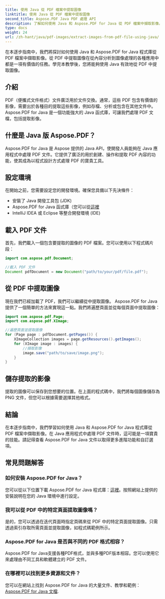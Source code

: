 ```yaml
---
title: 使用 Java 從 PDF 檔案中提取圖像
linktitle: 使用 Java 從 PDF 檔案中提取圖像
second_title: Aspose.PDF Java PDF 處理 API
description: 了解如何使用 Java 和 Aspose.PDF for Java 從 PDF 檔案中擷取影像。帶有原始程式碼的分步指南。立即解鎖 PDF 影像擷取。
type: docs
weight: 24
url: /zh-hant/java/pdf-images/extract-images-from-pdf-file-using-java/
---
```


在本逐步指南中，我們將探討如何使用 Java 和 Aspose.PDF for Java 程式庫從 PDF 檔案中擷取影像。從 PDF 中提取圖像在從內容分析到圖像處理的各種應用中都是一項有價值的任務。學完本教學後，您將能夠使用 Java 有效地從 PDF 中提取圖像。

## 介紹

PDF（便攜式文件格式）文件廣泛用於文件交換。通常，這些 PDF 包含有價值的影像，需要出於各種目的提取這些影像，例如存檔、分析或包含在其他文件中。 Aspose.PDF for Java 是一個功能強大的 Java 函式庫，可讓我們處理 PDF 文檔，包括提取影像。

## 什麼是 Java 版 Aspose.PDF？

Aspose.PDF for Java 是 Aspose 提供的 Java API，使開發人員能夠在 Java 應用程式中處理 PDF 文件。它提供了廣泛的用於創建、操作和提取 PDF 內容的功能，使其成為以程式設計方式處理 PDF 的寶貴工具。

## 設定環境

在開始之前，您需要設定您的開發環境。確保您具備以下先決條件：

- 安裝了 Java 開發工具包 (JDK)
-  Aspose.PDF for Java 函式庫（您可以從[這裡](https://releases.aspose.com/pdf/java/）)
- IntelliJ IDEA 或 Eclipse 等整合開發環境 (IDE)

## 載入 PDF 文件

首先，我們載入一個包含要提取的圖像的 PDF 檔案。您可以使用以下程式碼片段：

```java
import com.aspose.pdf.Document;

//載入 PDF 文件
Document pdfDocument = new Document("path/to/your/pdf/file.pdf");
```

## 從 PDF 中提取圖像

現在我們已經加載了 PDF，我們可以繼續從中提取圖像。 Aspose.PDF for Java 提供了一個簡單的方法來實現這一點。我們將遍歷頁面並從每個頁面中提取圖像：

```java
import com.aspose.pdf.Page;
import com.aspose.pdf.XImage;

//遍歷頁面並提取圖像
for (Page page : pdfDocument.getPages()) {
    XImageCollection images = page.getResources().getImages();
    for (XImage image : images) {
        //擷取影像
        image.save("path/to/save/image.png");
    }
}
```

## 儲存提取的影像

提取的圖像可以保存到您想要的位置。在上面的程式碼中，我們將每個圖像儲存為 PNG 文件，但您可以根據需要選擇其他格式。

## 結論

在本逐步指南中，我們學習如何使用 Java 和 Aspose.PDF for Java 程式庫從 PDF 檔案中擷取影像。在 Java 應用程式中處理 PDF 文件時，這可能是一項寶貴的技能。請記得查看 Aspose.PDF for Java 文件以取得更多進階功能和自訂選項。

## 常見問題解答

### 如何安裝 Aspose.PDF for Java？

您可以從以下位置下載 Aspose.PDF for Java 程式庫：[這裡](https://releases.aspose.com/pdf/java/)。按照網站上提供的安裝說明在您的 Java 環境中進行設定。

### 我可以從 PDF 中的特定頁面提取圖像嗎？

是的，您可以透過在迭代頁面時指定頁碼來從 PDF 中的特定頁面提取圖像。只需透過索引存取所需頁面並提取圖像，如程式碼範例所示。

### Aspose.PDF for Java 是否與不同的 PDF 格式相容？

Aspose.PDF for Java支援各種PDF格式，並與多種PDF版本相容。您可以使用它來處理由不同工具和軟體建立的 PDF 文件。

### 在哪裡可以找到更多資源和文件？

您可以在網站上找到 Aspose.PDF for Java 的大量文件、教學和範例：[Aspose.PDF for Java 文檔](https://reference.aspose.com/pdf/java/).